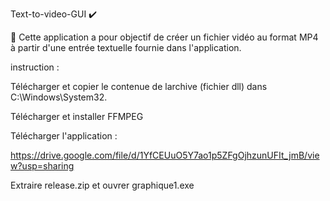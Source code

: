Text-to-video-GUI ✔️

🎥 Cette application a pour objectif de créer un fichier vidéo au format MP4 à partir d'une entrée textuelle fournie dans l'application.

instruction :

Télécharger et copier le contenue de larchive (fichier dll) dans C:\Windows\System32.

Télécharger et installer FFMPEG

Télécharger l'application :

https://drive.google.com/file/d/1YfCEUuO5Y7ao1p5ZFgOjhzunUFIt_jmB/view?usp=sharing

Extraire release.zip et ouvrer graphique1.exe
